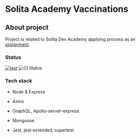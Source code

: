
# Solita Academy Vaccinations

## About project

Project is related to Solita Dev Academy applying process as an [assignment](https://github.com/solita/vaccine-exercise-2021).

### Status

[![jest](https://jestjs.io/img/jest-badge.svg)](https://github.com/facebook/jest)
![CI Status](https://github.com/RedFoxFinn/solita-academy-vaccine/workflows/vaccinations%20backend%20tests/badge.svg)

### Tech stack

- Node & Express
- Axios
- GraphQL, Apollo-server-express
- Mongoose

- Jest, jest-extended, supertest